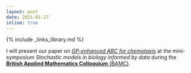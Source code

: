 ```yaml
---
layout: post
date: 2021-01-27
inline: true
---
```

{% include _links_library.md %}

I will present our paper on [_GP-enhanced ABC for chemotaxis_](/projects/08_project) at the mini-symposium _Stochastic models in biology informed by data_ during the [__British Applied Mathematics Colloquium__ (BAMC)](https://sites.google.com/view/bmcbamc2021/home).